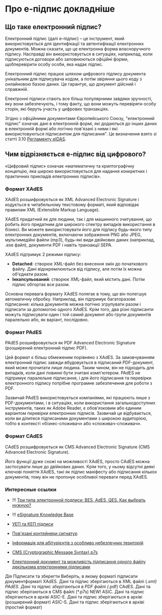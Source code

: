 # Про е-підпис докладніше

## Що таке електронний підпис?

Електронний підпис (далі е-підпис) – це інструмент, який використовується для ідентифікації та автентифікації електронних документів. Можна сказати, що це електронна форма власноручного підпису. Насправді він використовується в ситуаціях, наприклад, коли підписуються договори або заповнюються офіційні форми, щобперевірити особу особи, яка надає підпис.

Електронний підпис працює шляхом цифрового підпису документа унікальним для підписувача кодом, а потім звіряння цього коду з онлайновою базою даних. Це гарантує, що документ дійсний і справжній.

Електронні підписи стають все більш популярними завдяки зручності, яку вони забезпечують, і тому факту, що вони можуть перевіряти особу сторін, які беруть участь у цифрових транзакціях.

Згідно з офіційними документами Європейського Союзу, "електронний підпис" означає дані в електронній формі, які додаються до інших даних в електронній формі або логічно пов'язані з ними і які використовуються підписантом для підписання". Це визначення взято зі статті 3.10 [Регламенту eIDAS](https://eur-lex.europa.eu/legal-content/EN/TXT/HTML/?uri=CELEX:32014R0910&from=EN).

## Чим відрізняється е-підпис від цифрового?

«Цифровий підпис» означає «математичну та криптографічну концепцію, яка широко використовується для надання конкретних і практичних прикладів електронних підписів».
 
### Формат XAdES

XAdES розшифровується як XML Advanced Electronic Signature і кодується в читабельному текстовому форматі, який відповідає правилам XML (Extensible Markup Language). 

XAdES придатний як для людини, так і для машинного зчитування, що робить його придатним для широкого спектру випадків використання в бізнесі. Ви можете використовувати його для підпису будь-якого типу електронних документів, включаючи зображення PNG або JPEG, мультимедійні файли (mp3), будь-які види двійкових даних (наприклад, .exe файл), документи PDF і навіть транзакції SEPA.

XAdES підтримує 2 режими підпису:

- **Detached**: створює XML-файл без внесення змін до початкового файлу. Дані відокремлюються від підпису, але потім їх можна об'єднати разом.
- **Інкапсульований**: створює XML-файл, який містить дані. Потім підпис обгортає все разом.

Основна перевага формату XAdES полягає в тому, що він полегшує автоматичну обробку. Наприклад, він підтримує багаторазове підписання: кілька документів можна логічно згрупувати разом і підписати за допомогою одного XAdES. Крім того, два різні підписанти можуть підписувати один і той самий документ або групи документів паралельно або, як варіант, послідовно.

### Формат PAdES

PAdES розшифровується як PDF Advanced Electronic Signature (розширений електронний підпис PDF). 

Цей формат є більш обмеженим порівняно з XAdES. За замовчуванням електронний підпис завжди вбудовується в підписаний PDF-документ, який може прочитати лише людина. Таким чином, він не підходить для випадків, коли дані повинні бути зчитані комп'ютером. PAdES не підтримує паралельне підписання, і для його підписання та перевірки електронного підпису потрібне програмне забезпечення для роботи з PDF.

Зазвичай PAdES використовується компаніями, які працюють лише з PDF-документами, і в ситуаціях, коли використання загальнодоступних інструментів, таких як Adobe Reader, є обов'язковим або єдиним варіантом перевірки електронних підписів. Зазвичай це відбувається, коли ви ділитеся підписаними документами з широкою аудиторією, тобто в контексті «бізнес-споживач» або «споживач-споживач».

### Формат CAdES

CAdES розшифровується як CMS Advanced Electronic Signature (CMS Advanced Electronic Signature).

Його функції дуже схожі на можливості XAdES, просто CAdES можна застосувати лише до двійкових даних. Крім того, у ньому відсутні деякі ключові поняття XAdES, такі як підпис маніфесту або підписання кількох документів; тому він не пропонує особливої переваги перед XAdES.

### Интересные ссылки

- !!! [Три типа электронной подписи: BES, AdES, QES. Как выбрать нужную?](https://habr.com/ru/articles/586324/)
- !!! [eSignature Knowledge Base](https://ec.europa.eu/digital-building-blocks/wikis/display/ESIGKB/eSignature+Knowledge+Base)
- [УЕП та КЕП підписи](https://dzerkalo.media/news/udoskonaleniy-ta-kvalifikovaniy-pidpis-u-chomu-riznitsya)

- [Пов'язані контейнери сигнатур](https://en.wikipedia.org/wiki/Associated_Signature_Containers)
- [Інформація для абітурієнтів з особливо небезпечних територій](https://vstup.sumdu.edu.ua/pryymalna-komisiya-informuye/novyny-ta-oholoshennya/140-reestratsiya-na-vstupni-ispiti-ta-tvorchij-konkurs-4.html#:~:text=%D0%92%20%D1%80%D0%B0%D0%B7%D1%96%20%D0%B2%D0%B8%D0%BA%D0%BE%D1%80%D0%B8%D1%81%D1%82%D0%B0%D0%BD%D0%BD%D1%8F%20%D0%9A%D0%95%D0%9F%20%D0%B2%D1%96%D0%B4%20%D1%96%D0%BD%D1%88%D0%BE%D0%B3%D0%BE%20%D0%BD%D0%B0%D0%B4%D0%B0%D0%B2%D0%B0%D1%87%D0%B0%20%D0%B4%D0%BE%D0%B2%D1%96%D1%80%D1%87%D0%B8%D1%85,%D0%94%D0%B0%D0%BD%D1%96%20%D1%82%D0%B0%20%D0%BF%D1%96%D0%B4%D0%BF%D0%B8%D1%81%20%D0%B7%D0%B1%D0%B5%D1%80%D1%96%D0%B3%D0%B0%D1%8E%D1%82%D1%8C%D1%81%D1%8F%20%D0%B2%20CMS%20%D1%84%D0%B0%D0%B9%D0%BB%D1%96%20%28%2A.p7s%29%22.)
- [CMS (Cryptographic Message Syntax) p7s](https://zahidknyha.com.ua/rukovodstvo/elektronika/kak-otkryt-fajl-p7s-iz-nalogovoj-onlajn/)
- [Електронний документ та можливість підписання одного файлу декількома електронними підписами](https://www.hsa.org.ua/blog/elektronnii-dokument-ta-mozlivist-pidpisannia-odnogo-failu-dekilkoma-elektronnimi-pidpisami)


Дія
Підписати та зберегти
Виберіть, в якому форматі підписати документформаті
 XAdES. Дані та підпис зберігаються в XML файлі (*.xml)
 PAdES. Дані та підпис зберігаються в PDF файлі (*.pdf)
 CAdES. Дані та підпис зберігаються в CMS файлі (*.p7s)
NEW!
ASIC. Дані та підпис зберігаються в архіві
 ASIC-E. Дані та підпис зберігаються в архіві (розширений формат)
 ASIC-S. Дані та підпис зберігаються в архіві (простий формат)
